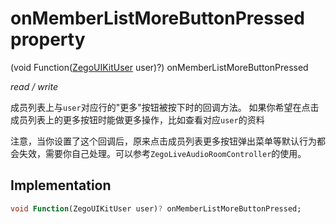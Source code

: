 


# onMemberListMoreButtonPressed property







(void Function([ZegoUIKitUser](../../zego_uikit_prebuilt_live_audio_room/ZegoUIKitUser-class.md) user)?) onMemberListMoreButtonPressed
  
_<span class="feature">read / write</span>_



<p>成员列表上与<code>user</code>对应行的"更多"按钮被按下时的回调方法。
如果你希望在点击成员列表上的更多按钮时能做更多操作，比如查看对应<code>user</code>的资料</p>
<p>注意，当你设置了这个回调后，原来点击成员列表更多按钮弹出菜单等默认行为都会失效，需要你自己处理。可以参考<code>ZegoLiveAudioRoomController</code>的使用。</p>



## Implementation

```dart
void Function(ZegoUIKitUser user)? onMemberListMoreButtonPressed;
```







